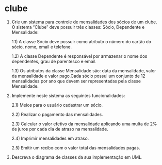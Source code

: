 # clube

1) Crie um sistema para controle de mensalidades dos sócios de um clube. O sistema “Clube” deve possuir três classes: Sócio, Dependente e Mensalidade:

	1.1) A classe Sócio deve possuir como atributo o número do cartão do sócio, nome, email e telefone.   

	1.2) A classe Dependente é responsável por armazenar o nome dos dependentes, grau de parentesco e email. 

	1.3) Os atributos da classe Mensalidade são: data da mensalidade, valor da mensalidade e valor pago.Cada sócio possui um conjunto de 12 mensalidades por ano que devem ser representadas pela classe Mensalidade. 

2) Implemente neste sistema as seguintes funcionalidades: 

	2.1) Meios para o usuário cadastrar um sócio.
	
	2.2) Realizar o pagamento das mensalidades.

	2.3) Calcular o valor efetivo da mensalidade aplicando uma multa de 2% de juros por cada dia de atraso na mensalidade. 

	2.4) Imprimir mensalidades em atraso.

	2.5) Emitir um recibo com o valor total das mensalidades pagas. 

3) Descreva o diagrama de classes da sua implementação em UML.
